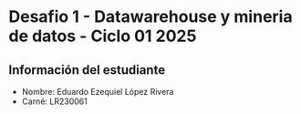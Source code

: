 # Desafio 1 - Datawarehouse y mineria de datos - Ciclo 01 2025

## Información del estudiante

- Nombre: Eduardo Ezequiel López Rivera
- Carné: LR230061
